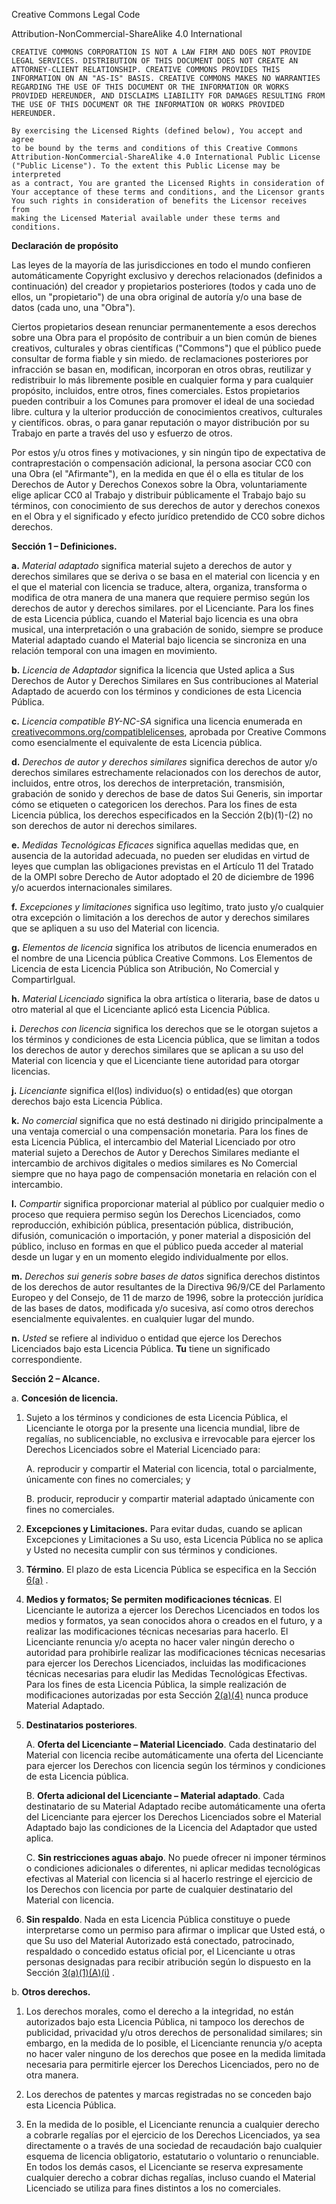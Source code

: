 Creative Commons Legal Code

Attribution-NonCommercial-ShareAlike 4.0 International

    CREATIVE COMMONS CORPORATION IS NOT A LAW FIRM AND DOES NOT PROVIDE
    LEGAL SERVICES. DISTRIBUTION OF THIS DOCUMENT DOES NOT CREATE AN
    ATTORNEY-CLIENT RELATIONSHIP. CREATIVE COMMONS PROVIDES THIS
    INFORMATION ON AN "AS-IS" BASIS. CREATIVE COMMONS MAKES NO WARRANTIES
    REGARDING THE USE OF THIS DOCUMENT OR THE INFORMATION OR WORKS
    PROVIDED HEREUNDER, AND DISCLAIMS LIABILITY FOR DAMAGES RESULTING FROM
    THE USE OF THIS DOCUMENT OR THE INFORMATION OR WORKS PROVIDED
    HEREUNDER.

    By exercising the Licensed Rights (defined below), You accept and agree 
    to be bound by the terms and conditions of this Creative Commons 
    Attribution-NonCommercial-ShareAlike 4.0 International Public License 
    ("Public License"). To the extent this Public License may be interpreted 
    as a contract, You are granted the Licensed Rights in consideration of 
    Your acceptance of these terms and conditions, and the Licensor grants 
    You such rights in consideration of benefits the Licensor receives from 
    making the Licensed Material available under these terms and conditions.

**Declaración de propósito**

Las leyes de la mayoría de las jurisdicciones en todo el mundo confieren automáticamente
Copyright exclusivo y derechos relacionados (definidos a continuación) del creador
y propietarios posteriores (todos y cada uno de ellos, un "propietario") de una obra original de
autoría y/o una base de datos (cada uno, una "Obra").

Ciertos propietarios desean renunciar permanentemente a esos derechos sobre una Obra para
el propósito de contribuir a un bien común de bienes creativos, culturales y
obras científicas ("Commons") que el público puede consultar de forma fiable y sin miedo.
de reclamaciones posteriores por infracción se basan en, modifican, incorporan en otros
obras, reutilizar y redistribuir lo más libremente posible en cualquier forma
y para cualquier propósito, incluidos, entre otros, fines comerciales.
Estos propietarios pueden contribuir a los Comunes para promover el ideal de una sociedad libre.
cultura y la ulterior producción de conocimientos creativos, culturales y científicos.
obras, o para ganar reputación o mayor distribución por su Trabajo en
parte a través del uso y esfuerzo de otros.

Por estos y/u otros fines y motivaciones, y sin ningún tipo de
expectativa de contraprestación o compensación adicional, la persona
asociar CC0 con una Obra (el "Afirmante"), en la medida en que él o ella
es titular de los Derechos de Autor y Derechos Conexos sobre la Obra, voluntariamente
elige aplicar CC0 al Trabajo y distribuir públicamente el Trabajo bajo su
términos, con conocimiento de sus derechos de autor y derechos conexos en el
Obra y el significado y efecto jurídico pretendido de CC0 sobre dichos derechos.

**Sección 1 – Definiciones.**

**a.** *Material adaptado* significa material sujeto a derechos de autor y derechos similares 
que se deriva o se basa en el material con licencia y en el que el material con licencia se 
traduce, altera, organiza, transforma o modifica de otra manera de una manera que requiere 
permiso según los derechos de autor y derechos similares. por el Licenciante. Para los fines 
de esta Licencia pública, cuando el Material bajo licencia es una obra musical, una interpretación 
o una grabación de sonido, siempre se produce Material adaptado cuando el Material bajo licencia se 
sincroniza en una relación temporal con una imagen en movimiento.

**b.** *Licencia de Adaptador* significa la licencia que Usted aplica a Sus Derechos de Autor y Derechos 
Similares en Sus contribuciones al Material Adaptado de acuerdo con los términos y condiciones de esta Licencia Pública.

**c.** *Licencia compatible BY-NC-SA* significa una licencia enumerada en [creativecommons.org/compatiblelicenses](creativecommons.org/compatiblelicenses "Title"), 
aprobada por Creative Commons como esencialmente el equivalente de esta Licencia pública.

**d.** *Derechos de autor y derechos similares* significa derechos de autor y/o derechos similares 
estrechamente relacionados con los derechos de autor, incluidos, entre otros, los derechos de interpretación, 
transmisión, grabación de sonido y derechos de base de datos Sui Generis, sin importar cómo se etiqueten o 
categoricen los derechos. Para los fines de esta Licencia pública, los derechos especificados en la Sección 
2(b)(1)-(2) no son derechos de autor ni derechos similares.

**e.** *Medidas Tecnológicas Eficaces* significa aquellas medidas que, en ausencia de la autoridad adecuada, 
no pueden ser eludidas en virtud de leyes que cumplan las obligaciones previstas en el Artículo 11 del Tratado 
de la OMPI sobre Derecho de Autor adoptado el 20 de diciembre de 1996 y/o acuerdos internacionales similares.

**f.** *Excepciones y limitaciones* significa uso legítimo, trato justo y/o cualquier otra excepción o limitación 
a los derechos de autor y derechos similares que se apliquen a su uso del Material con licencia.

**g.** *Elementos de licencia* significa los atributos de licencia enumerados en el nombre de una Licencia pública 
Creative Commons. Los Elementos de Licencia de esta Licencia Pública son Atribución, No Comercial y CompartirIgual.

**h.** *Material Licenciado* significa la obra artística o literaria, base de datos u otro material al que el Licenciante 
aplicó esta Licencia Pública.

**i.** *Derechos con licencia* significa los derechos que se le otorgan sujetos a los términos y condiciones de esta 
Licencia pública, que se limitan a todos los derechos de autor y derechos similares que se aplican a su uso del Material 
con licencia y que el Licenciante tiene autoridad para otorgar licencias.

**j.** *Licenciante* significa el(los) individuo(s) o entidad(es) que otorgan derechos bajo esta Licencia Pública.

**k.** *No comercial* significa que no está destinado ni dirigido principalmente a una ventaja comercial o una compensación 
monetaria. Para los fines de esta Licencia Pública, el intercambio del Material Licenciado por otro material sujeto a Derechos 
de Autor y Derechos Similares mediante el intercambio de archivos digitales o medios similares es No Comercial siempre que no 
haya pago de compensación monetaria en relación con el intercambio.

**l.** *Compartir* significa proporcionar material al público por cualquier medio o proceso que requiera permiso según los 
Derechos Licenciados, como reproducción, exhibición pública, presentación pública, distribución, difusión, comunicación o 
importación, y poner material a disposición del público, incluso en formas en que el público pueda acceder al material desde 
un lugar y en un momento elegido individualmente por ellos.

**m.** *Derechos sui generis sobre bases de datos* significa derechos distintos de los derechos de autor resultantes de la 
Directiva 96/9/CE del Parlamento Europeo y del Consejo, de 11 de marzo de 1996, sobre la protección jurídica de las bases de 
datos, modificada y/o sucesiva, así como otros derechos esencialmente equivalentes. en cualquier lugar del mundo.

**n.** *Usted* se refiere al individuo o entidad que ejerce los Derechos Licenciados bajo esta Licencia Pública. **Tu** tiene 
un significado correspondiente.

**Sección 2 – Alcance.**

a. **Concesión de licencia.**

 1. Sujeto a los términos y condiciones de esta Licencia Pública, el Licenciante le otorga por la presente una licencia 
    mundial, libre de regalías, no sublicenciable, no exclusiva e irrevocable para ejercer los Derechos Licenciados sobre 
    el Material Licenciado para:

      A. reproducir y compartir el Material con licencia, total o parcialmente, 
         únicamente con fines no comerciales; y

      B. producir, reproducir y compartir material adaptado 
         únicamente con fines no comerciales.

 2. **Excepciones y Limitaciones.** Para evitar dudas, cuando se aplican Excepciones y Limitaciones a Su uso, esta Licencia
    Pública no se aplica y Usted no necesita cumplir con sus términos y condiciones.

 3. **Término**. El plazo de esta Licencia Pública se especifica en la Sección [6(a)](#the-text-of-the-level2-section-separated-by-hyphens "Title") .

 4. **Medios y formatos; Se permiten modificaciones técnicas**. El Licenciante le autoriza a ejercer los Derechos Licenciados en todos los medios y formatos, ya sean 
      conocidos ahora o creados en el futuro, y a realizar las modificaciones técnicas necesarias para hacerlo. El Licenciante renuncia y/o acepta no hacer valer ningún 
      derecho o autoridad para prohibirle realizar las modificaciones técnicas necesarias para ejercer los Derechos Licenciados, incluidas las modificaciones técnicas 
      necesarias para eludir las Medidas Tecnológicas Efectivas. Para los fines de esta Licencia Pública, la simple realización de modificaciones autorizadas por esta Sección 
      [2(a)(4)](#the-text-of-the-level2-section-separated-by-hyphens "Title") nunca produce Material Adaptado.
    
 5. **Destinatarios posteriores**.
    
       A. **Oferta del Licenciante – Material Licenciado**. Cada destinatario del Material con licencia recibe automáticamente una oferta del Licenciante para ejercer los 
          Derechos con licencia según los términos y condiciones de esta Licencia pública.
    
       B. **Oferta adicional del Licenciante – Material adaptado**. Cada destinatario de su Material Adaptado recibe automáticamente una oferta del Licenciante para ejercer
            los Derechos Licenciados sobre el Material Adaptado bajo las condiciones de la Licencia del Adaptador que usted aplica.

       C. **Sin restricciones aguas abajo**. No puede ofrecer ni imponer términos o condiciones adicionales o diferentes, ni aplicar medidas tecnológicas efectivas al Material
            con licencia si al hacerlo restringe el ejercicio de los Derechos con licencia por parte de cualquier destinatario del Material con licencia.

  6. **Sin respaldo**. Nada en esta Licencia Pública constituye o puede interpretarse como un permiso para afirmar o implicar que Usted está, o que Su uso del Material
       Autorizado está conectado, patrocinado, respaldado o concedido estatus oficial por, el Licenciante u otras personas designadas para recibir atribución según lo dispuesto
       en la Sección [3(a)(1)(A)(i)](#the-text-of-the-level2-section-separated-by-hyphens "Title") .

b. **Otros derechos.** 

   1. Los derechos morales, como el derecho a la integridad, no están autorizados bajo esta Licencia Pública, ni tampoco los derechos de publicidad, privacidad y/u otros
      derechos de personalidad similares; sin embargo, en la medida de lo posible, el Licenciante renuncia y/o acepta no hacer valer ninguno de los derechos que posee en
      la medida limitada necesaria para permitirle ejercer los Derechos Licenciados, pero no de otra manera.
      
   2. Los derechos de patentes y marcas registradas no se conceden bajo esta Licencia Pública.

   3. En la medida de lo posible, el Licenciante renuncia a cualquier derecho a cobrarle regalías por el ejercicio de los Derechos Licenciados, ya sea directamente o a
      través de una sociedad de recaudación bajo cualquier esquema de licencia obligatorio, estatutario o voluntario o renunciable. En todos los demás casos, el Licenciante
      se reserva expresamente cualquier derecho a cobrar dichas regalías, incluso cuando el Material Licenciado se utiliza para fines distintos a los no comerciales.

     
